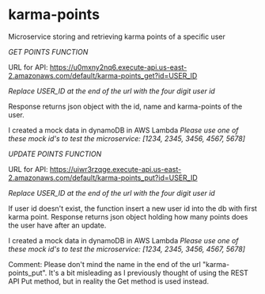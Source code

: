 # karma-points
Microservice storing and retrieving karma points of a specific user


*GET POINTS FUNCTION*

URL for API:
https://u0mxny2nq6.execute-api.us-east-2.amazonaws.com/default/karma-points_get?id=USER_ID

*Replace USER_ID at the end of the url with the four digit user id*

Response returns json object with the id, name and karma-points of the user.

I created a mock data in dynamoDB in AWS Lambda
*Please use one of these mock id's to test the microservice: [1234, 2345, 3456, 4567, 5678]*


*UPDATE POINTS FUNCTION*

URL for API:
https://uiwr3rzqge.execute-api.us-east-2.amazonaws.com/default/karma-points_put?id=USER_ID

*Replace USER_ID at the end of the url with the four digit user id*

If user id doesn't exist, the function insert a new user id into the db with first karma point.
Response returns json object holding how many points does the user have after an update.

I created a mock data in dynamoDB in AWS Lambda
*Please use one of these mock id's to test the microservice: [1234, 2345, 3456, 4567, 5678]*

Comment: Please don't mind the name in the end of the url "karma-points_put". It's a bit misleading as I previously thought of using the REST API Put method, but in reality the Get method is used instead.